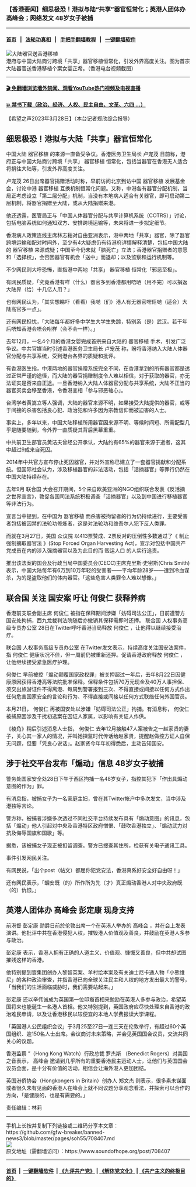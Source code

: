 ### 【香港要闻】细思极恐！港拟与陆“共享”器官恒常化；英港人团体办高峰会；网络发文 48岁女子被捕
------------------------

#### [首页](https://github.com/gfw-breaker/banned-news3/blob/master/README.md) &nbsp;&nbsp;|&nbsp;&nbsp; [法轮功真相](https://github.com/begood0513/basic/blob/master/README.md)  &nbsp;&nbsp;|&nbsp;&nbsp; [手把手翻墙教程](https://github.com/gfw-breaker/guides/wiki)  &nbsp;&nbsp;|&nbsp;&nbsp; [一键翻墙软件](https://github.com/gfw-breaker/nogfw/blob/master/README.md)  



<div><img alt="大陆器官送香港移植" src="https://img.soundofhope.org/2022-12/yizhi-1671475488298.jpg"/>
<br/><figcaption class="caption">
 港府与中国大陆商讨跨境「共享」器官移植恒常化，引发外界高度关注。图为首宗大陆器官送香港移植个案女婴芷希。（香港电台视频截图）
</figcaption></div><hr/>

#### [ 🎬  免翻墙浏览墙外禁闻、观看YouTube热门视频及电视直播](https://github.com/gfw-breaker/HelloWorld)

#### [ 💥  禁书下载（政治、经济、人权、民主自由、文革、六四 ...）](https://github.com/gfw-breaker/books/blob/master/README.md)

<div><div class="Content__Wrapper sc-1bvya0-0 elmmKw article_body" data-checkusr="" itemprop="articleBody">
 <div id="post_place_1">
 </div>
 <p class="meta-top">
  <span class="meta">
   【希望之声2023年3月28日】（本台记者郑欣综合报导）
  </span>
 </p>
 <h2>
  <strong>
   细思极恐！港拟与大陆「共享」器官恒常化
  </strong>
 </h2>
 <p>
  中国大陆
  <ok href="/term/12108">
   器官移植
  </ok>
  的来源一直备受争议。香港医务卫生局长
  <ok href="/term/759599">
   卢宠茂
  </ok>
  日前称，港府正与中国大陆商讨跨境「共享」
  <ok href="/term/12108">
   器官移植
  </ok>
  恒常化，包括当器官在香港无人适合将捐往大陆等，引发外界高度关注。
 </p>
 <p>
  <ok href="/term/759599">
   卢宠茂
  </ok>
  26日出席器官捐赠活动时称，早前访问北京到访中国
  <ok href="/term/12108">
   器官移植
  </ok>
  发展基金会，讨论中港
  <ok href="/term/12108">
   器官移植
  </ok>
  互换机制恒常化问题。又称，中港各有器官分配机制，当局正考虑设立「第二层分配」机制，当没有本地病人适合有关器官，即可启动第二层机制，将器官捐赠至大陆，或从大陆捐赠来港。
 </p>
 <p>
  他还透露，医管局正与「中国人体器官分配与共享计算机系统（COTRS）」讨论，包括电脑系统如何通知双方、安排跨境运输等，未来将进一步拟定细节。
 </p>
 <p>
  香港病人政策连线主席林志釉对自由亚洲表示，港中两地「共享」器官，除了器官跨境运输和配对时间外，至少有4大疑虑仍有待港府详情解释清楚，包括中国大陆的
  <ok href="/term/12108">
   器官移植
  </ok>
  来源成疑；中国至今仍未就「脑死亡」立法；香港器官捐赠者的意愿和「选择权」，会否因器官有机会「送中」而退却；以及监察和运行机制等。
 </p>
 <p>
  不少网民则大呼恐怖，直指港中两地「共享」
  <ok href="/term/12108">
   器官移植
  </ok>
  恒常化「邪恶至极」。
 </p>
 <p>
  有网民质疑，「究竟香港有咩（什么）器官多到香港都用唔晒（用不完）可以捐返大陆畀（给）十几亿人用？」
 </p>
 <p>
  也有网民认为，「其实想睇吓（看看）我哋（们）港人有无器官啱佢哋（适合）大陆高官多一点」。
 </p>
 <p>
  还有网民担忧，「大陆每年都好多中学生大学生失踪，特别系（是）武汉。若干年后唔知香港会唔会咁样（会不会一样）。」
 </p>
 <p>
  去年12月，一名4个月的香港女婴完成首宗来自大陆的
  <ok href="/term/12108">
   器官移植
  </ok>
  手术，引发广泛争议。中共官媒当时引述香港医务卫生局长
  <ok href="/term/759599">
   卢宠茂
  </ok>
  称，盼将香港纳入大陆人体器官分配与共享系统，受到港台各界的质疑和批评。
 </p>
 <p>
  有香港医生指，中港两地的器官捐赠系统完全不同，在香港拿到的所有器官都是透过正常严谨的途径，而大陆的器官捐赠制度令人难以相信，对于获取的器官，亦无法证实是否来自正途。一旦香港纳入大陆人体器官分配与共享系统，大陆不正当的器官买卖会移至香港，令香港变相「参与邪恶轴心」。
 </p>
 <p>
  台湾学者黄嵩立等人强调，大陆的器官来源不明，如果接受大陆提供的器官，或等于间接的杀害包括良心犯、政治犯和许多因为宗教信仰而被迫害的人士。
 </p>
 <p>
  事实上，多年以来，中国大陆移植所用器官因来源不明、等候时间短、所需配型几乎是随要随到，令外界一直质疑其背后黑幕重重。
 </p>
 <p>
  中共前卫生部官员黄洁夫曾经公开承认，大陆约有65%的器官来源于逝者，这其中超过9成来自死囚。
 </p>
 <p>
  2014年中共官方宣布停止死囚器官，并对外宣称已建立了一套器官捐献和分配系统。但国际社会认为，涉及移植器官的非法活动，包括「活摘器官」等罪行仍然在中国大陆持续存在。
 </p>
 <p>
  去年9月
  <ok href="/term/2372">
   联合国
  </ok>
  大会召开期间，5个来自欧美亚洲的NGO组织联合发表《反活摘之世界宣言》，敦促各国司法系统积极调查「活摘器官」以及到中国进行移植器官等非法行为。
 </p>
 <p>
  宣言当中提到，在中国为
  <ok href="/term/12108">
   器官移植
  </ok>
  而杀害被拘留者的行为仍持续进行，主要受害者包括被囚禁的法轮功修炼者，这是对法轮功和维吾尔人犯下反人类罪。
 </p>
 <p>
  而就在3月27日，美国
  <ok href="/term/2997">
   众议院
  </ok>
  以413票赞成、2票反对的压倒性多数通过了《
  <ok href="/term/854030">
   制止强制摘取器官法
  </ok>
  》(Stop Forced Organ Harvesting Act)，宣示对包括中国共产党成员在内的涉入强摘器官以及为此目的而
  <ok href="/term/100537">
   贩运人口
  </ok>
  的人实行追责。
 </p>
 <p>
  推出该法案的国会及行政当局中国委员会(CECC)主席克里斯·史密斯(Chris Smith)表示，中国大陆每年有6万到10万年轻的受害者——平均年龄28岁——遭到冷血谋杀，为的是盗取他们的体内器官。「这些危害人类罪令人难以想像。」
 </p>
 <h2>
  <strong>
   <ok href="/term/2372">
    联合国
   </ok>
   关注
   <ok href="/term/807387">
    国安案
   </ok>
   吁让
   <ok href="/term/14597">
    何俊仁
   </ok>
   获释养病
  </strong>
 </h2>
 <p>
  香港前支联会副主席
  <ok href="/term/14597">
   何俊仁
  </ok>
  被指在保释期间涉嫌「妨碍司法公正」，日前遭警方国安处拘捕，西九龙裁判法院随后亦撤销其保释需即时还押。
  <ok href="/term/2372">
   联合国
  </ok>
  <ok href="/term/854033">
   人权事务高级专员办公室
  </ok>
  28日在Twitter呼吁香港当局释放
  <ok href="/term/14597">
   何俊仁
  </ok>
  ，让他得以继续接受治疗。
 </p>
 <p>
  <ok href="/term/2372">
   联合国
  </ok>
  <ok href="/term/854033">
   人权事务高级专员办公室
  </ok>
  在Twitter发文表示，持续高度关注国安法案件，指
  <ok href="/term/14597">
   何俊仁
  </ok>
  健康状况不佳，但一周前仍被重新还押。促请香港政府释放
  <ok href="/term/14597">
   何俊仁
  </ok>
  ，让他继续接受紧急医疗护理。
 </p>
 <p>
  <ok href="/term/14597">
   何俊仁
  </ok>
  早前被控「煽动颠覆国家政权罪」被关押超过一年后，去年8月22日因健康原因获得香港高等法院批准保释。保释条件包括70万元现金及40万人事担保、须交出旅游证件不得离港、每周到警署报到三次、不得直接或间接以任何方式作出任何危害国家安全的言论和行为、不得直接或间接以任何方式联络任何外国官员。
 </p>
 <p>
  本月21日，
  <ok href="/term/14597">
   何俊仁
  </ok>
  再被国安处以涉嫌「妨碍司法公正」拘捕。有消息称，
  <ok href="/term/14597">
   何俊仁
  </ok>
  被捕原因涉及干扰初选案在囚证人家属，以影响有关证人作供。
 </p>
 <p>
  《棱角》稍后引述消息人士指，
  <ok href="/term/14597">
   何俊仁
  </ok>
  去年12月接触47人案被告之一赵家贤的妻子，关心其一家人的情况，并叫她探监时代传话给赵家贤，提醒赵做控方证人自保无问题，但要「凭良心说话」。赵家贤今年年初得悉后，主动告知国安。
 </p>
 <h2>
  <strong>
   涉于社交平台发布「煽动」信息 48岁女子被捕
  </strong>
 </h2>
 <p>
  警务处国家安全处28日下午于西区拘捕一名48岁女子，指控其犯下「作出具煽动意图的作为」罪。
 </p>
 <p>
  有消息指，被捕女子为一名家庭主妇，曾在其Twitter帐户中多次发文，当中涉及港独等言论。
 </p>
 <p>
  警方称，被捕者涉嫌多次透过不同社交平台持续发布具有「煽动意图」的讯息，包括「煽动」他人引起对中央及香港特区政府憎恨、「鼓吹香港独立」、「煽动武力对抗及侮辱国旗和国歌」等。
 </p>
 <p>
  据悉，该被捕女子现正被扣留调查。警方已搜查其住所，检获有关电子通讯工具。
 </p>
 <p>
  事件引发网民关注。
 </p>
 <p>
  有网民说，「出个post（帖文）都屈你犯党安法，香港真系好安全好自由呀！」
 </p>
 <p>
  还有网民表示，「蝈安既（的）所作所为先（才）真正煽动香港人对中央政府既（的）仇恨。」
 </p>
 <h2>
  <strong>
   英港人团体办
   <ok href="/term/75021">
    高峰会
   </ok>
   <ok href="/term/17115">
    彭定康
   </ok>
   现身支持
  </strong>
 </h2>
 <p>
  前港督
  <ok href="/term/17115">
   彭定康
  </ok>
  勋爵日前於伦敦出席一个在英港人举办的
  <ok href="/term/75021">
   高峰会
  </ok>
  ，并在会上发表演讲。他批评中共在香港侵犯人权，摧毁港人价值观及善良，并鼓励在英港人多参与政治。
 </p>
 <p>
  <ok href="/term/17115">
   彭定康
  </ok>
  表示，香港人拥有正确的人道主义、价值观、慷慨又善良，但中共却试图摧残这样的香港。
 </p>
 <p>
  他特别提到壹集团创办人黎智英案、羊村绘本案及有关迪士尼卡通人物「小熊维尼」的各种政治审查，并指香港已向全球关注民主和人权的地方发出最大的警号，「当我们的生活面临威胁时，我们需要站起来。」
 </p>
 <p>
  <ok href="/term/17115">
   彭定康
  </ok>
  还以辛伟诚成为英国第一位印裔首相来勉励在英港人多参与政治，希望英国将来也能诞生一名港人首相。他又特别提到，英国政府应尽快处理来自香港的政治难民申请，以及让香港移民以较便宜的本地人学费报读大学课程。
 </p>
 <p>
  「英国港人公民组织会议」于3月25至27日一连三天在伦敦举行，有超过60个英国组织、逾150名人士出席。会议商讨未来策略，并会见英国国会议员，交流共同关心的议题。
 </p>
 <p>
  <ok href="/term/102445">
   香港监察
  </ok>
  ”（Hong Kong Watch）行政总裁
  <ok href="/term/70929">
   罗杰斯
  </ok>
  （Benedict Rogers）对美国之音表示，
  <ok href="/term/75021">
   高峰会
  </ok>
  邀请到几乎所有的重要香港民主运动人士，让他们与英国国会议员会面，是十分有价值的活动，相信会让海外港人更加团结。
 </p>
 <p>
  英国港侨协会（Hongkongers in Britain）创办人
  <ok href="/term/3915">
   郑文杰
  </ok>
  则表示，很多素未谋面或者很久未有见面的香港人在峰会上就不同议题分享观念看法，并探索可以合作的方向，「是健康的，也是有需要的。」
 </p>
 <p class="meta-btm">
  责任编辑：林莉
 </p>
</div>
</div>
<hr/>
手机上长按并复制下列链接或二维码分享本文章：<br/>
https://github.com/gfw-breaker/banned-news3/blob/master/pages/soh55/708407.md <br/>
<a href='https://github.com/gfw-breaker/banned-news3/blob/master/pages/soh55/708407.md'><img src='https://github.com/gfw-breaker/banned-news3/blob/master/pages/soh55/708407.md.png'/></a> <br/>
原文地址（需翻墙访问）：https://www.soundofhope.org/post/708407


------------------------
#### [首页](https://github.com/gfw-breaker/banned-news3/blob/master/README.md) &nbsp;|&nbsp; [一键翻墙软件](https://github.com/gfw-breaker/nogfw/blob/master/README.md) &nbsp;| [《九评共产党》](https://github.com/gfw-breaker/9ping.md/blob/master/README.md#九评之一评共产党是什么) | [《解体党文化》](https://github.com/gfw-breaker/jtdwh.md/blob/master/README.md) | [《共产主义的终极目的》](https://github.com/gfw-breaker/gczydzjmd.md/blob/master/README.md)


<img src='http://gfw-breaker.win/banned-news3/pages/soh55/708407.md' width='0px' height='0px'/>